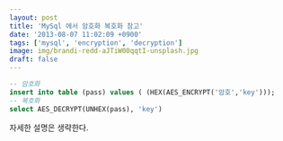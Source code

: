 ```yaml
---
layout: post
title: 'MySql 에서 암호화 복호화 참고'
date: '2013-08-07 11:02:09 +0900'
tags: ['mysql', 'encryption', 'decryption']
image: img/brandi-redd-aJTiW00qqtI-unsplash.jpg
draft: false
---
```


```sql
-- 암호화
insert into table (pass) values ( (HEX(AES_ENCRYPT('암호','key')));
-- 복호화
select AES_DECRYPT(UNHEX(pass), 'key')
```

자세한 설명은 생략한다.

